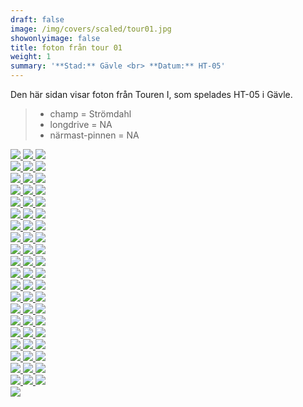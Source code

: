 ```yaml
---  
draft: false  
image: /img/covers/scaled/tour01.jpg  
showonlyimage: false  
title: foton från tour 01  
weight: 1  
summary: '**Stad:** Gävle <br> **Datum:** HT-05'  
---
```


Den här sidan visar foton från Touren I, som spelades HT-05 i Gävle.

> -   champ = Strömdahl  
> -   longdrive = NA  
> -   närmast-pinnen = NA

<div class="col-md-8"> <div class="row">  
<a href="/img/tour01/scaled/001.JPG" data-toggle="lightbox" data-gallery="example-gallery" class="col-sm-4">
<img src="/img/tour01/thumbs/001.JPG" class="img-fluid"> </a>  
<a href="/img/tour01/scaled/002.JPG" data-toggle="lightbox" data-gallery="example-gallery" class="col-sm-4">
<img src="/img/tour01/thumbs/002.JPG" class="img-fluid"> </a>  
<a href="/img/tour01/scaled/003.JPG" data-toggle="lightbox" data-gallery="example-gallery" class="col-sm-4">
<img src="/img/tour01/thumbs/003.JPG" class="img-fluid"> </a> </div>
<div class="row">  
<a href="/img/tour01/scaled/004.JPG" data-toggle="lightbox" data-gallery="example-gallery" class="col-sm-4">
<img src="/img/tour01/thumbs/004.JPG" class="img-fluid"> </a>  
<a href="/img/tour01/scaled/005.JPG" data-toggle="lightbox" data-gallery="example-gallery" class="col-sm-4">
<img src="/img/tour01/thumbs/005.JPG" class="img-fluid"> </a>  
<a href="/img/tour01/scaled/006.JPG" data-toggle="lightbox" data-gallery="example-gallery" class="col-sm-4">
<img src="/img/tour01/thumbs/006.JPG" class="img-fluid"> </a> </div>
<div class="row">  
<a href="/img/tour01/scaled/007.JPG" data-toggle="lightbox" data-gallery="example-gallery" class="col-sm-4">
<img src="/img/tour01/thumbs/007.JPG" class="img-fluid"> </a>  
<a href="/img/tour01/scaled/008.JPG" data-toggle="lightbox" data-gallery="example-gallery" class="col-sm-4">
<img src="/img/tour01/thumbs/008.JPG" class="img-fluid"> </a>  
<a href="/img/tour01/scaled/009.JPG" data-toggle="lightbox" data-gallery="example-gallery" class="col-sm-4">
<img src="/img/tour01/thumbs/009.JPG" class="img-fluid"> </a> </div>
<div class="row">  
<a href="/img/tour01/scaled/010.JPG" data-toggle="lightbox" data-gallery="example-gallery" class="col-sm-4">
<img src="/img/tour01/thumbs/010.JPG" class="img-fluid"> </a>  
<a href="/img/tour01/scaled/011.JPG" data-toggle="lightbox" data-gallery="example-gallery" class="col-sm-4">
<img src="/img/tour01/thumbs/011.JPG" class="img-fluid"> </a>  
<a href="/img/tour01/scaled/012.JPG" data-toggle="lightbox" data-gallery="example-gallery" class="col-sm-4">
<img src="/img/tour01/thumbs/012.JPG" class="img-fluid"> </a> </div>
<div class="row">  
<a href="/img/tour01/scaled/013.JPG" data-toggle="lightbox" data-gallery="example-gallery" class="col-sm-4">
<img src="/img/tour01/thumbs/013.JPG" class="img-fluid"> </a>  
<a href="/img/tour01/scaled/014.JPG" data-toggle="lightbox" data-gallery="example-gallery" class="col-sm-4">
<img src="/img/tour01/thumbs/014.JPG" class="img-fluid"> </a>  
<a href="/img/tour01/scaled/015.JPG" data-toggle="lightbox" data-gallery="example-gallery" class="col-sm-4">
<img src="/img/tour01/thumbs/015.JPG" class="img-fluid"> </a> </div>
<div class="row">  
<a href="/img/tour01/scaled/016.JPG" data-toggle="lightbox" data-gallery="example-gallery" class="col-sm-4">
<img src="/img/tour01/thumbs/016.JPG" class="img-fluid"> </a>  
<a href="/img/tour01/scaled/017.JPG" data-toggle="lightbox" data-gallery="example-gallery" class="col-sm-4">
<img src="/img/tour01/thumbs/017.JPG" class="img-fluid"> </a>  
<a href="/img/tour01/scaled/018.JPG" data-toggle="lightbox" data-gallery="example-gallery" class="col-sm-4">
<img src="/img/tour01/thumbs/018.JPG" class="img-fluid"> </a> </div>
<div class="row">  
<a href="/img/tour01/scaled/019.JPG" data-toggle="lightbox" data-gallery="example-gallery" class="col-sm-4">
<img src="/img/tour01/thumbs/019.JPG" class="img-fluid"> </a>  
<a href="/img/tour01/scaled/020.JPG" data-toggle="lightbox" data-gallery="example-gallery" class="col-sm-4">
<img src="/img/tour01/thumbs/020.JPG" class="img-fluid"> </a>  
<a href="/img/tour01/scaled/021.JPG" data-toggle="lightbox" data-gallery="example-gallery" class="col-sm-4">
<img src="/img/tour01/thumbs/021.JPG" class="img-fluid"> </a> </div>
<div class="row">  
<a href="/img/tour01/scaled/022.JPG" data-toggle="lightbox" data-gallery="example-gallery" class="col-sm-4">
<img src="/img/tour01/thumbs/022.JPG" class="img-fluid"> </a>  
<a href="/img/tour01/scaled/023.JPG" data-toggle="lightbox" data-gallery="example-gallery" class="col-sm-4">
<img src="/img/tour01/thumbs/023.JPG" class="img-fluid"> </a>  
<a href="/img/tour01/scaled/024.JPG" data-toggle="lightbox" data-gallery="example-gallery" class="col-sm-4">
<img src="/img/tour01/thumbs/024.JPG" class="img-fluid"> </a> </div>
<div class="row">  
<a href="/img/tour01/scaled/025.JPG" data-toggle="lightbox" data-gallery="example-gallery" class="col-sm-4">
<img src="/img/tour01/thumbs/025.JPG" class="img-fluid"> </a>  
<a href="/img/tour01/scaled/026.JPG" data-toggle="lightbox" data-gallery="example-gallery" class="col-sm-4">
<img src="/img/tour01/thumbs/026.JPG" class="img-fluid"> </a>  
<a href="/img/tour01/scaled/027.JPG" data-toggle="lightbox" data-gallery="example-gallery" class="col-sm-4">
<img src="/img/tour01/thumbs/027.JPG" class="img-fluid"> </a> </div>
<div class="row">  
<a href="/img/tour01/scaled/028.JPG" data-toggle="lightbox" data-gallery="example-gallery" class="col-sm-4">
<img src="/img/tour01/thumbs/028.JPG" class="img-fluid"> </a>  
<a href="/img/tour01/scaled/029.JPG" data-toggle="lightbox" data-gallery="example-gallery" class="col-sm-4">
<img src="/img/tour01/thumbs/029.JPG" class="img-fluid"> </a>  
<a href="/img/tour01/scaled/030.JPG" data-toggle="lightbox" data-gallery="example-gallery" class="col-sm-4">
<img src="/img/tour01/thumbs/030.JPG" class="img-fluid"> </a> </div>
<div class="row">  
<a href="/img/tour01/scaled/031.JPG" data-toggle="lightbox" data-gallery="example-gallery" class="col-sm-4">
<img src="/img/tour01/thumbs/031.JPG" class="img-fluid"> </a>  
<a href="/img/tour01/scaled/032.JPG" data-toggle="lightbox" data-gallery="example-gallery" class="col-sm-4">
<img src="/img/tour01/thumbs/032.JPG" class="img-fluid"> </a>  
<a href="/img/tour01/scaled/033.JPG" data-toggle="lightbox" data-gallery="example-gallery" class="col-sm-4">
<img src="/img/tour01/thumbs/033.JPG" class="img-fluid"> </a> </div>
<div class="row">  
<a href="/img/tour01/scaled/034.JPG" data-toggle="lightbox" data-gallery="example-gallery" class="col-sm-4">
<img src="/img/tour01/thumbs/034.JPG" class="img-fluid"> </a>  
<a href="/img/tour01/scaled/035.JPG" data-toggle="lightbox" data-gallery="example-gallery" class="col-sm-4">
<img src="/img/tour01/thumbs/035.JPG" class="img-fluid"> </a>  
<a href="/img/tour01/scaled/036.JPG" data-toggle="lightbox" data-gallery="example-gallery" class="col-sm-4">
<img src="/img/tour01/thumbs/036.JPG" class="img-fluid"> </a> </div>
<div class="row">  
<a href="/img/tour01/scaled/037.JPG" data-toggle="lightbox" data-gallery="example-gallery" class="col-sm-4">
<img src="/img/tour01/thumbs/037.JPG" class="img-fluid"> </a>  
<a href="/img/tour01/scaled/038.JPG" data-toggle="lightbox" data-gallery="example-gallery" class="col-sm-4">
<img src="/img/tour01/thumbs/038.JPG" class="img-fluid"> </a>  
<a href="/img/tour01/scaled/039.JPG" data-toggle="lightbox" data-gallery="example-gallery" class="col-sm-4">
<img src="/img/tour01/thumbs/039.JPG" class="img-fluid"> </a> </div>
<div class="row">  
<a href="/img/tour01/scaled/040.JPG" data-toggle="lightbox" data-gallery="example-gallery" class="col-sm-4">
<img src="/img/tour01/thumbs/040.JPG" class="img-fluid"> </a>  
<a href="/img/tour01/scaled/041.JPG" data-toggle="lightbox" data-gallery="example-gallery" class="col-sm-4">
<img src="/img/tour01/thumbs/041.JPG" class="img-fluid"> </a>  
<a href="/img/tour01/scaled/042.JPG" data-toggle="lightbox" data-gallery="example-gallery" class="col-sm-4">
<img src="/img/tour01/thumbs/042.JPG" class="img-fluid"> </a> </div>
<div class="row">  
<a href="/img/tour01/scaled/043.JPG" data-toggle="lightbox" data-gallery="example-gallery" class="col-sm-4">
<img src="/img/tour01/thumbs/043.JPG" class="img-fluid"> </a>  
<a href="/img/tour01/scaled/044.JPG" data-toggle="lightbox" data-gallery="example-gallery" class="col-sm-4">
<img src="/img/tour01/thumbs/044.JPG" class="img-fluid"> </a>  
<a href="/img/tour01/scaled/045.JPG" data-toggle="lightbox" data-gallery="example-gallery" class="col-sm-4">
<img src="/img/tour01/thumbs/045.JPG" class="img-fluid"> </a> </div>
<div class="row">  
<a href="/img/tour01/scaled/046.JPG" data-toggle="lightbox" data-gallery="example-gallery" class="col-sm-4">
<img src="/img/tour01/thumbs/046.JPG" class="img-fluid"> </a>  
<a href="/img/tour01/scaled/047.JPG" data-toggle="lightbox" data-gallery="example-gallery" class="col-sm-4">
<img src="/img/tour01/thumbs/047.JPG" class="img-fluid"> </a>  
<a href="/img/tour01/scaled/048.JPG" data-toggle="lightbox" data-gallery="example-gallery" class="col-sm-4">
<img src="/img/tour01/thumbs/048.JPG" class="img-fluid"> </a> </div>
<div class="row">  
<a href="/img/tour01/scaled/049.JPG" data-toggle="lightbox" data-gallery="example-gallery" class="col-sm-4">
<img src="/img/tour01/thumbs/049.JPG" class="img-fluid"> </a>  
<a href="/img/tour01/scaled/050.JPG" data-toggle="lightbox" data-gallery="example-gallery" class="col-sm-4">
<img src="/img/tour01/thumbs/050.JPG" class="img-fluid"> </a>  
<a href="/img/tour01/scaled/051.JPG" data-toggle="lightbox" data-gallery="example-gallery" class="col-sm-4">
<img src="/img/tour01/thumbs/051.JPG" class="img-fluid"> </a> </div>
<div class="row">  
<a href="/img/tour01/scaled/052.JPG" data-toggle="lightbox" data-gallery="example-gallery" class="col-sm-4">
<img src="/img/tour01/thumbs/052.JPG" class="img-fluid"> </a>  
<a href="/img/tour01/scaled/053.JPG" data-toggle="lightbox" data-gallery="example-gallery" class="col-sm-4">
<img src="/img/tour01/thumbs/053.JPG" class="img-fluid"> </a>  
<a href="/img/tour01/scaled/054.JPG" data-toggle="lightbox" data-gallery="example-gallery" class="col-sm-4">
<img src="/img/tour01/thumbs/054.JPG" class="img-fluid"> </a> </div>
<div class="row">  
<a href="/img/tour01/scaled/055.JPG" data-toggle="lightbox" data-gallery="example-gallery" class="col-sm-4">
<img src="/img/tour01/thumbs/055.JPG" class="img-fluid"> </a>  
<a href="/img/tour01/scaled/056.JPG" data-toggle="lightbox" data-gallery="example-gallery" class="col-sm-4">
<img src="/img/tour01/thumbs/056.JPG" class="img-fluid"> </a>  
<a href="/img/tour01/scaled/057.JPG" data-toggle="lightbox" data-gallery="example-gallery" class="col-sm-4">
<img src="/img/tour01/thumbs/057.JPG" class="img-fluid"> </a> </div>
<div class="row">  
<a href="/img/tour01/scaled/058.JPG" data-toggle="lightbox" data-gallery="example-gallery" class="col-sm-4">
<img src="/img/tour01/thumbs/058.JPG" class="img-fluid"> </a>  
<a href="/img/tour01/scaled/059.JPG" data-toggle="lightbox" data-gallery="example-gallery" class="col-sm-4">
<img src="/img/tour01/thumbs/059.JPG" class="img-fluid"> </a>  
<a href="/img/tour01/scaled/060.JPG" data-toggle="lightbox" data-gallery="example-gallery" class="col-sm-4">
<img src="/img/tour01/thumbs/060.JPG" class="img-fluid"> </a> </div>
<div class="row">  
<a href="/img/tour01/scaled/061.JPG" data-toggle="lightbox" data-gallery="example-gallery" class="col-sm-4">
<img src="/img/tour01/thumbs/061.JPG" class="img-fluid"> </a> </div>
</div>
